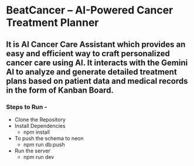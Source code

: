# BeatCancer – AI-Powered Cancer Treatment Planner

## It is AI Cancer Care Assistant which provides an easy and efficient way to craft personalized cancer care using AI. It interacts with the Gemini AI to analyze and generate detailed treatment plans based on patient data and medical records in the form of Kanban Board.

### Steps to Run - 

- Clone the Repository
- Install Dependencies
    - npm install
- To push the schema to neon
    - npm run db:push
- Run the server
    - npm run dev 
